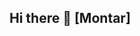 ## Hi there 👋 [Montar] 
<!--
Criar Orgs para dividir por torres
[Projetos Fork] - [https://github.com/orgs/drsa-forked]
[Estudos] Internamente marcar como [Privados / Públicos]
[Projetos Pessoais]

**danielralfes/danielralfes** is a ✨ _special_ ✨ repository because its `README.md` (this file) appears on your GitHub profile.

Here are some ideas to get you started:

- 🔭 I’m currently working on ...
- 🌱 I’m currently learning ...
- 👯 I’m looking to collaborate on ...
- 🤔 I’m looking for help with ...
- 💬 Ask me about ...
- 📫 How to reach me: ...
- 😄 Pronouns: ...
- ⚡ Fun fact: ...
-->
